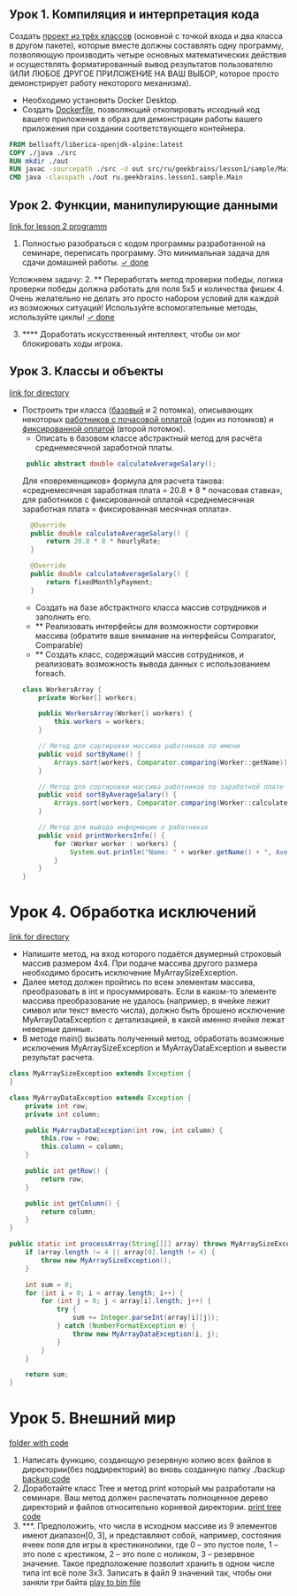 ## Урок 1. Компиляция и интерпретация кода

Создать [проект из трёх классов](/src/main/java/ru/geekbrains/lesson1) (основной с точкой входа и два класса в другом пакете),
которые вместе должны составлять одну программу, позволяющую
производить четыре основных математических действия и осуществлять форматированный
вывод результатов пользователю (ИЛИ ЛЮБОЕ ДРУГОЕ ПРИЛОЖЕНИЕ НА ВАШ ВЫБОР, которое просто демонстрирует работу некоторого механизма).

- Необходимо установить Docker Desktop.
- Создать [Dockerfile](/src/main/dockerfile), позволяющий откопировать исходный код вашего приложения в образ для демонстрации работы вашего приложения при создании соответствующего контейнера.
```dockerfile
FROM bellsoft/liberica-openjdk-alpine:latest
COPY ./java ./src
RUN mkdir ./out
RUN javac -sourcepath ./src -d out src/ru/geekbrains/lesson1/sample/Main.java
CMD java -classpath ./out ru.geekbrains.lesson1.sample.Main
```

## Урок 2. Функции, манипулирующие данными
[link for lesson 2 programm](src/main/java/ru/geekbrains/lesson2/Program.java)
1. Полностью разобраться с кодом программы разработанной на семинаре, переписать программу. Это минимальная задача для сдачи домашней работы. [✓ done]()

Усложняем задачу:
2. ** Переработать метод проверки победы, логика проверки победы должна работать для поля 5х5 и
количества фишек 4. Очень желательно не делать это просто набором условий для каждой из
возможных ситуаций! Используйте вспомогательные методы, используйте циклы! 
 [✓ done]()

3. **** Доработать искусственный интеллект, чтобы он мог блокировать ходы игрока.


## Урок 3. Классы и объекты
[link for directory](src/main/java/ru/geekbrains/lesson3/)

- Построить три класса ([базовый](src/main/java/ru/geekbrains/lesson3/Worker.java) и 2 потомка), описывающих некоторых [работников с почасовой оплатой](src/main/java/ru/geekbrains/lesson3/HourlyWorker.java) (один из потомков) и [фиксированной оплатой](src/main/java/ru/geekbrains/lesson3/FixedWorker.java) (второй потомок).
  - Описать в базовом классе абстрактный метод для расчёта среднемесячной заработной платы.
  ```java
   public abstract double calculateAverageSalary();
  ```
  Для «повременщиков» формула для расчета такова: «среднемесячная заработная плата = 20.8 * 8 * почасовая ставка», для работников с фиксированной оплатой «среднемесячная заработная плата = фиксированная месячная оплата».
  ```java
    @Override
    public double calculateAverageSalary() {
        return 20.8 * 8 * hourlyRate;
    }
  
    @Override
    public double calculateAverageSalary() {
        return fixedMonthlyPayment;
    }
  ```
  - Создать на базе абстрактного класса массив сотрудников и заполнить его.
  - ** Реализовать интерфейсы для возможности сортировки массива (обратите ваше внимание на интерфейсы Comparator, Comparable)
  - ** Создать класс, содержащий массив сотрудников, и реализовать возможность вывода данных с использованием foreach.
  ```java
  class WorkersArray {
      private Worker[] workers;
  
      public WorkersArray(Worker[] workers) {
          this.workers = workers;
      }
  
      // Метод для сортировки массива работников по имени
      public void sortByName() {
          Arrays.sort(workers, Comparator.comparing(Worker::getName));
      }
  
      // Метод для сортировки массива работников по заработной плате
      public void sortByAverageSalary() {
          Arrays.sort(workers, Comparator.comparing(Worker::calculateAverageSalary));
      }
  
      // Метод для вывода информации о работниках
      public void printWorkersInfo() {
          for (Worker worker : workers) {
              System.out.println("Name: " + worker.getName() + ", Average Salary: " + worker.calculateAverageSalary());
          }
      }
  }
  ```

# Урок 4. Обработка исключений

[link for directory](src/main/java/ru/geekbrains/lesson4/)
- Напишите метод, на вход которого подаётся двумерный строковый массив размером 4х4. При
подаче массива другого размера необходимо бросить исключение MyArraySizeException.
- Далее метод должен пройтись по всем элементам массива, преобразовать в int и
просуммировать. Если в каком-то элементе массива преобразование не удалось (например, в
ячейке лежит символ или текст вместо числа), должно быть брошено исключение
MyArrayDataException с детализацией, в какой именно ячейке лежат неверные данные.
- В методе main() вызвать полученный метод, обработать возможные исключения
MyArraySizeException и MyArrayDataException и вывести результат расчета.

```java
class MyArraySizeException extends Exception {
}

class MyArrayDataException extends Exception {
    private int row;
    private int column;

    public MyArrayDataException(int row, int column) {
        this.row = row;
        this.column = column;
    }

    public int getRow() {
        return row;
    }

    public int getColumn() {
        return column;
    }
}
```

```java
public static int processArray(String[][] array) throws MyArraySizeException, MyArrayDataException {
    if (array.length != 4 || array[0].length != 4) {
        throw new MyArraySizeException();
    }

    int sum = 0;
    for (int i = 0; i < array.length; i++) {
        for (int j = 0; j < array[i].length; j++) {
            try {
                sum += Integer.parseInt(array[i][j]);
            } catch (NumberFormatException e) {
                throw new MyArrayDataException(i, j);
            }
        }
    }

    return sum;
}
```

# Урок 5. Внешний мир
[folder with code](src/main/java/ru/geekbrains/lesson5)
1. Написать функцию, создающую резервную копию всех файлов в директории(без поддиректорий) во вновь созданную папку ./backup
[backup code](src/main/java/ru/geekbrains/lesson5/BackupCreator.java)
2. Доработайте класс Tree и метод print который мы разработали на семинаре. Ваш метод должен распечатать полноценное дерево директорий и файлов относительно корневой директории.
[print tree code](src/main/java/ru/geekbrains/lesson5/Tree.java)
3. ***. Предположить, что числа в исходном массиве из 9 элементов имеют диапазон[0, 3], и представляют собой, например, состояния ячеек поля для игры в крестикинолики, где 0 – это пустое поле, 1 – это поле с крестиком, 2 – это поле с ноликом,
3 – резервное значение. Такое предположение позволит хранить в одном числе типа int всё поле 3х3. Записать в файл 9 значений так, чтобы они заняли три байта
[play to bin file](src/main/java/ru/geekbrains/lesson5/PlayToBin.java)